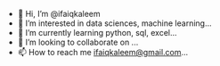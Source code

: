 - 👋 Hi, I’m @ifaiqkaleem
- 👀 I’m interested in data sciences, machine learning...
- 🌱 I’m currently learning python, sql, excel...
- 💞️ I’m looking to collaborate on ...
- 📫 How to reach me ifaiqkaleem@gmail.com...

<!---
ifaiqkaleem/ifaiqkaleem is a ✨ special ✨ repository because its `README.md` (this file) appears on your GitHub profile.
You can click the Preview link to take a look at your changes.
--->
